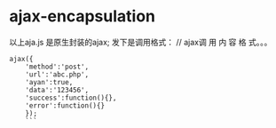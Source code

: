 # ajax-encapsulation
以上aja.js 是原生封装的ajax;
发下是调用格式：
// ajax调 用 内 容 格 式。。。

```
ajax({
	'method':'post',
	'url':'abc.php',
	'ayan':true,
	'data':'123456',
	'success':function(){},
	'error':function(){}
	});
	```

